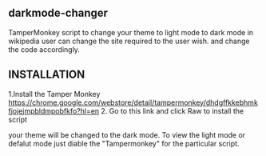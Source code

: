 ## darkmode-changer

TamperMonkey script to change your theme to light mode to dark mode in wikipedia user can change the site required to the user wish.
and change the code accordingly.

## INSTALLATION
  1.Install the Tamper Monkey
  https://chrome.google.com/webstore/detail/tampermonkey/dhdgffkkebhmkfjojejmpbldmpobfkfo?hl=en
  2. Go to this link  and click Raw to install the script
  
 your theme will be changed to the dark mode. To view the light mode or defalut mode just diable the "Tampermonkey" for the particular script.
